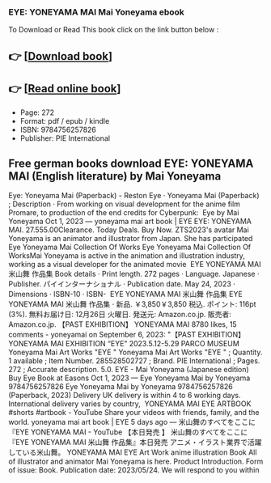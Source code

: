 ### EYE: YONEYAMA MAI Mai Yoneyama ebook

To Download or Read This book click on the link button below :

## 👉  [**[Download book](http://ebooksharez.info/download.php?group=book&from=github.com&id=695035&lnk=1065 "Download book")**]

## 👉  [**[Read online book](http://ebooksharez.info/download.php?group=book&from=github.com&id=695035&lnk=1065 "Read online book")**]


* Page: 272
* Format: pdf / epub / kindle
* ISBN: 9784756257826
* Publisher: PIE International



## Free german books download EYE: YONEYAMA MAI (English literature) by Mai Yoneyama



 Eye: Yoneyama Mai (Paperback) - Reston Eye · Yoneyama Mai (Paperback) ; Description · From working on visual development for the anime film Promare, to production of the end credits for Cyberpunk: 
 Eye by Mai Yoneyama Oct 1, 2023 —
 yoneyama mai art book | EYE EYE: YONEYAMA MAI. $27.5$55.00Clearance. Today Deals. Buy Now. ZTS2023&#039;s avatar Mai Yoneyama is an animator and illustrator from Japan. She has participated 
 Eye Yoneyama Mai Collection Of Works Eye Yoneyama Mai Collection Of WorksMai Yoneyama is active in the animation and illustration industry, working as a visual developer for the animated movie 
 EYE YONEYAMA MAI 米山舞 作品集 Book details · Print length. 272 pages · Language. Japanese · Publisher. パイインターナショナル · Publication date. May 24, 2023 · Dimensions · ISBN-10 · ISBN- 
 EYE YONEYAMA MAI 米山舞 作品集 EYE YONEYAMA MAI 米山舞 作品集 · 新品. ￥3,850￥3,850 税込. ポイント: 116pt (3%). 無料お届け日: 12月26日 火曜日. 発送元: Amazon.co.jp. 販売者: Amazon.co.jp.
 【PAST EXHIBITION】 YONEYAMA MAI 8780 likes, 15 comments - yoneyamai on September 6, 2023: &quot;【PAST EXHIBITION】 YONEYAMA MAI EXHIBITION “EYE” 2023.5.12-5.29 PARCO MUSEUM 
 Yoneyama Mai Art Works &quot;EYE &quot; Yoneyama Mai Art Works &quot;EYE &quot; ; Quantity. 1 available ; Item Number. 285528502727 ; Brand. PIE International ; Pages. 272 ; Accurate description. 5.0.
 EYE - Mai Yoneyama (Japanese edition) 
 Buy Eye Book at Easons Oct 1, 2023 —
 Eye Yoneyama Mai by Yoneyama 9784756257826 Eye Yoneyama Mai by Yoneyama 9784756257826 (Paperback, 2023) Delivery UK delivery is within 4 to 6 working days. International delivery varies by country, 
 YONEYAMA MAI EYE ARTBOOK #shorts #artbook  - YouTube Share your videos with friends, family, and the world.
 yoneyama mai art book | EYE 5 days ago —
 米山舞のすべてをここに『EYE YONEYAMA MAI  - YouTube 【本日発売 】 米山舞のすべてをここに『EYE YONEYAMA MAI 米山舞 作品集』本日発売 アニメ・イラスト業界で活躍している米山舞。
 YONEYAMA MAI EYE Art Work anime illustration Book All of illustrator and animator Mai Yoneyama is here. Product Introduction. Form of issue: Book. Publication date: 2023/05/24. We will respond to you within 





